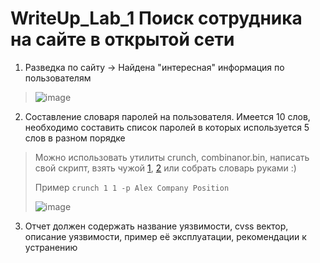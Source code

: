 # WriteUp_Lab_1 Поиск сотрудника на сайте в открытой сети

1. Разведка по сайту -> Найдена "интересная" информация по пользователям
   
> ![image](https://github.com/k0yt/labs/assets/114695070/0134d272-147f-4f6b-bb3b-9e6d34e7b57f)


2. Составление словаря паролей на пользователя. Имеется 10 слов, необходимо составить список паролей в которых используется 5 слов в разном порядке

> Можно использовать утилиты crunch, combinanor.bin, написать свой скрипт, взять чужой [1](https://github.com/Bitwise-01/Passwords/tree/master), [2](https://github.com/cycurity/wister) или собрать словарь руками :)
> 
> Пример `crunch 1 1 -p Alex Company Position`
> 
> ![image](https://github.com/k0yt/labs/assets/114695070/037c7bc9-f212-4e8a-9e11-924307c55182)

3. Отчет должен содержать название уязвимости, cvss вектор, описание уязвимости, пример её эксплуатации, рекомендации к устранению
